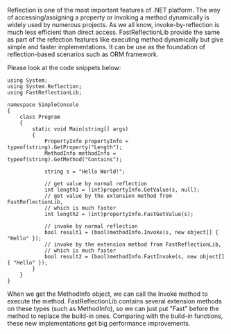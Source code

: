 Reflection is one of the most important features of .NET platform. The way of accessing/assigning a property or invoking a method dynamically is widely used by numerous projects. As we all know, invoke-by-reflection is much less efficient than direct access. FastReflectionLib provide the same as part of the refection features like executing method dynamically but give simple and faster implementations. It can be use as the foundation of reflection-based scenarios such as ORM framework.

Please look at the code snippets below:

```CSharp
using System;
using System.Reflection;
using FastReflectionLib;
    
namespace SimpleConsole
{
    class Program
    {
        static void Main(string[] args)
        {
            PropertyInfo propertyInfo = typeof(string).GetProperty("Length");
            MethodInfo methodInfo = typeof(string).GetMethod("Contains");
    
            string s = "Hello World!";
    
            // get value by normal reflection
            int length1 = (int)propertyInfo.GetValue(s, null);
            // get value by the extension method from FastReflectionLib,
            // which is much faster
            int length2 = (int)propertyInfo.FastGetValue(s);
    
            // invoke by normal reflection
            bool result1 = (bool)methodInfo.Invoke(s, new object[] { "Hello" });
            // invoke by the extension method from FastReflectionLib,
            // which is much faster
            bool result2 = (bool)methodInfo.FastInvoke(s, new object[] { "Hello" });
        }
    }
}
```
When we get the MethodInfo object, we can call the Invoke method to execute the method. FastReflectionLib contains several extension methods on these types (such as MethodInfo), so we can just put "Fast" before the method to replace the build-in ones. Comparing with the build-in functions, these new implementations get big performance improvements.